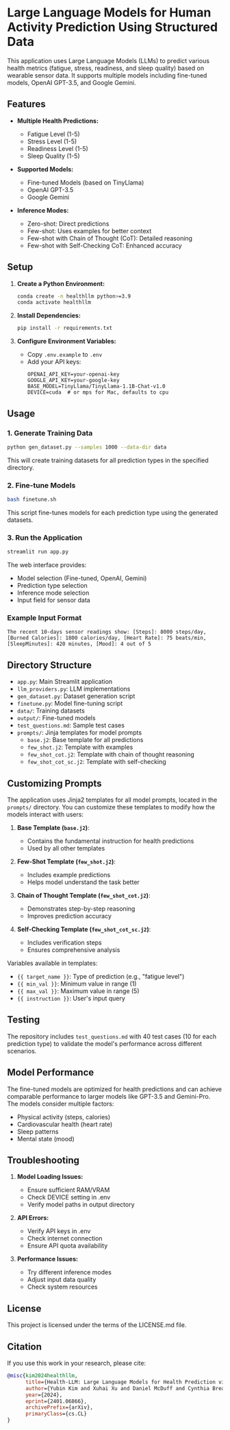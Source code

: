 # Large Language Models for Human Activity Prediction Using Structured Data

This application uses Large Language Models (LLMs) to predict various health metrics (fatigue, stress, readiness, and sleep quality) based on wearable sensor data. It supports multiple models including fine-tuned models, OpenAI GPT-3.5, and Google Gemini.

## Features

- **Multiple Health Predictions:**
  - Fatigue Level (1-5)
  - Stress Level (1-5)
  - Readiness Level (1-5)
  - Sleep Quality (1-5)

- **Supported Models:**
  - Fine-tuned Models (based on TinyLlama)
  - OpenAI GPT-3.5
  - Google Gemini

- **Inference Modes:**
  - Zero-shot: Direct predictions
  - Few-shot: Uses examples for better context
  - Few-shot with Chain of Thought (CoT): Detailed reasoning
  - Few-shot with Self-Checking CoT: Enhanced accuracy

## Setup

1. **Create a Python Environment:**
   ```bash
   conda create -n healthllm python>=3.9
   conda activate healthllm
   ```

2. **Install Dependencies:**
   ```bash
   pip install -r requirements.txt
   ```

3. **Configure Environment Variables:**
   - Copy `.env.example` to `.env`
   - Add your API keys:
     ```
     OPENAI_API_KEY=your-openai-key
     GOOGLE_API_KEY=your-google-key
     BASE_MODEL=TinyLlama/TinyLlama-1.1B-Chat-v1.0
     DEVICE=cuda  # or mps for Mac, defaults to cpu
     ```

## Usage

### 1. Generate Training Data
```bash
python gen_dataset.py --samples 1000 --data-dir data
```
This will create training datasets for all prediction types in the specified directory.

### 2. Fine-tune Models
```bash
bash finetune.sh
```
This script fine-tunes models for each prediction type using the generated datasets.

### 3. Run the Application
```bash
streamlit run app.py
```

The web interface provides:
- Model selection (Fine-tuned, OpenAI, Gemini)
- Prediction type selection
- Inference mode selection
- Input field for sensor data

### Example Input Format
```
The recent 10-days sensor readings show: [Steps]: 8000 steps/day, [Burned Calories]: 1800 calories/day, [Heart Rate]: 75 beats/min, [SleepMinutes]: 420 minutes, [Mood]: 4 out of 5
```

## Directory Structure

- `app.py`: Main Streamlit application
- `llm_providers.py`: LLM implementations
- `gen_dataset.py`: Dataset generation script
- `finetune.py`: Model fine-tuning script
- `data/`: Training datasets
- `output/`: Fine-tuned models
- `test_questions.md`: Sample test cases
- `prompts/`: Jinja templates for model prompts
  - `base.j2`: Base template for all predictions
  - `few_shot.j2`: Template with examples
  - `few_shot_cot.j2`: Template with chain of thought reasoning
  - `few_shot_cot_sc.j2`: Template with self-checking

## Customizing Prompts

The application uses Jinja2 templates for all model prompts, located in the `prompts/` directory. You can customize these templates to modify how the models interact with users:

1. **Base Template (`base.j2`)**: 
   - Contains the fundamental instruction for health predictions
   - Used by all other templates

2. **Few-Shot Template (`few_shot.j2`)**:
   - Includes example predictions
   - Helps model understand the task better

3. **Chain of Thought Template (`few_shot_cot.j2`)**:
   - Demonstrates step-by-step reasoning
   - Improves prediction accuracy

4. **Self-Checking Template (`few_shot_cot_sc.j2`)**:
   - Includes verification steps
   - Ensures comprehensive analysis

Variables available in templates:
- `{{ target_name }}`: Type of prediction (e.g., "fatigue level")
- `{{ min_val }}`: Minimum value in range (1)
- `{{ max_val }}`: Maximum value in range (5)
- `{{ instruction }}`: User's input query

## Testing

The repository includes `test_questions.md` with 40 test cases (10 for each prediction type) to validate the model's performance across different scenarios.

## Model Performance

The fine-tuned models are optimized for health predictions and can achieve comparable performance to larger models like GPT-3.5 and Gemini-Pro. The models consider multiple factors:
- Physical activity (steps, calories)
- Cardiovascular health (heart rate)
- Sleep patterns
- Mental state (mood)

## Troubleshooting

1. **Model Loading Issues:**
   - Ensure sufficient RAM/VRAM
   - Check DEVICE setting in .env
   - Verify model paths in output directory

2. **API Errors:**
   - Verify API keys in .env
   - Check internet connection
   - Ensure API quota availability

3. **Performance Issues:**
   - Try different inference modes
   - Adjust input data quality
   - Check system resources

## License

This project is licensed under the terms of the LICENSE.md file.

## Citation

If you use this work in your research, please cite:

```bibtex
@misc{kim2024healthllm,
      title={Health-LLM: Large Language Models for Health Prediction via Wearable Sensor Data}, 
      author={Yubin Kim and Xuhai Xu and Daniel McDuff and Cynthia Breazeal and Hae Won Park},
      year={2024},
      eprint={2401.06866},
      archivePrefix={arXiv},
      primaryClass={cs.CL}
}
```


